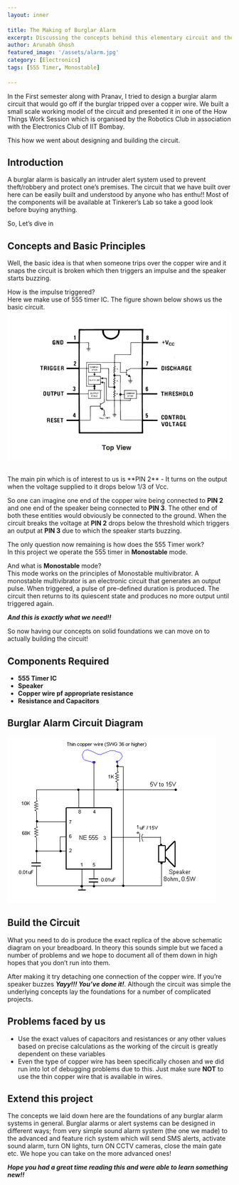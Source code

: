 ```yaml
---
layout: inner

title: The Making of Burglar Alarm
excerpt: Discussing the concepts behind this elementary circuit and then moving on to build it.
author: Arunabh Ghosh
featured_image: '/assets/alarm.jpg'
category: [Electronics]
tags: [555 Timer, Monostable]

---
```


In the First semester along with Pranav, I tried to design a burglar alarm circuit that would go off if the burglar tripped over a copper wire. We built a small scale working model of the circuit and presented it in one of the How Things Work Session which is organised by the Robotics Club in association with the Electronics Club of IIT Bombay.

This how we went about designing and building the circuit.


Introduction
------------ 

A burglar alarm is basically an intruder alert system used to prevent theft/robbery and protect one’s premises. The circuit that we have built over here can be easily built and understood by anyone who has enthu!! Most of the components will be available at Tinkerer’s Lab so take a good look before buying anything. 

So, Let’s dive in 

Concepts and Basic Principles
-----------------------------
Well, the basic idea is that when someone trips over the copper wire and it snaps the circuit is broken which then triggers an impulse and the speaker starts buzzing.

How is the impulse triggered?<br />
Here we make use of 555 timer IC. 
The figure shown below shows us the basic circuit.
<br>
<img src="assets/image_0.jpg" class="img-thumbnail" >

<br>
The main pin which is of interest to us is **PIN 2** - It turns on the output when the voltage supplied to it drops below 1/3 of Vcc.

So one can imagine one end of the copper wire being connected to **PIN 2** and one end of the speaker being connected to **PIN 3**. The other end of both these entities would obviously be connected to the ground. When the circuit breaks the voltage at **PIN 2** drops below the threshold which triggers an output at **PIN 3** due to which the speaker starts buzzing.

The only question now remaining is how does the 555 Timer work?<br />
In this project we operate the 555 timer in **Monostable** mode.

And what is **Monostable** mode?<br />
This mode works on the principles of Monostable multivibrator. A monostable multivibrator is an electronic circuit that generates an output pulse. When triggered, a pulse of pre-defined duration is produced. The circuit then returns to its quiescent state and produces no more output until triggered again.

**_And this is exactly what we need!!_**

So now having our concepts on solid foundations we can move on to actually building the circuit!


Components Required
-------------------
- **555 Timer IC**
- **Speaker**
- **Copper wire pf appropriate resistance**
- **Resistance and Capacitors**

Burglar Alarm Circuit Diagram
-----------------------------
<img src="assets/image_1.gif" class="img-thumbnail" >

Build the Circuit
-----------------
What you need to do is produce the exact replica of the above schematic diagram on your breadboard. In theory this sounds simple but we faced a number of problems and we hope to document all of them down in high hopes that you don’t run into them.

After making it try detaching one connection of the copper wire. If you’re speaker buzzes **_Yayy!!! You’ve done it!_**. Although the circuit was simple the underlying concepts lay the foundations for a number of complicated projects.

Problems faced by us
--------------------
- Use the exact values of capacitors and resistances or any other values based on precise calculations as the working of the circuit is greatly dependent on these variables
- Even the type of copper wire has been specifically chosen and we did run into lot of debugging problems due to this. Just make sure **NOT** to use the thin copper wire that is available in wires.

Extend this project
-------------------
The concepts we laid down here are the foundations of any burglar alarm systems in general. Burglar alarms or alert systems can be designed in different ways; from very simple sound alarm system (the one we made) to the advanced and feature rich system which will send SMS alerts, activate sound alarm, turn ON lights, turn ON CCTV cameras, close the main gate etc. We hope you can take on the more advanced ones!

**_Hope you had a great time reading this and were able to learn something new!!_** 






[Wiki-Monovibrator]:http://www.electronics-tutorials.ws/waveforms/monostable.html 
[circuit-basics]:http://www.circuitbasics.com/555-timer-basics-monostable-mode/

